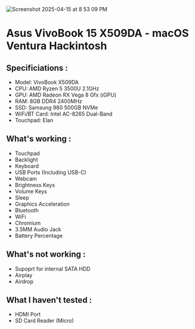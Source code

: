 ![Screenshot 2025-04-15 at 8 53 09 PM](https://github.com/user-attachments/assets/25a554b6-3a23-4ada-a47e-ec296a914100)

# Asus VivoBook 15 X509DA - macOS Ventura Hackintosh

## Specificiations :
 - Model: VivoBook X509DA
 - CPU: AMD Ryzen 5 3500U 2.1GHz
 - GPU: AMD Radeon RX Vega 8 Gfx (iGPU)
 - RAM: 8GB DDR4 2400MHz
 - SSD: Samsung 980 500GB NVMe
 - WiFi/BT Card: Intel AC-8265 Dual-Band
 - Touchpad: Elan

## What's working :
 - Touchpad
 - Backlight
 - Keyboard
 - USB Ports (Including USB-C)
 - Webcam
 - Brightness Keys
 - Volume Keys
 - Sleep
 - Graphics Acceleration
 - Bluetooth
 - WiFi
 - Chromium
 - 3.5MM Audio Jack
 - Battery Percentage

## What's not working :
 - Supoprt for internal SATA HDD
 - Airplay
 - Airdrop

## What I haven't tested :
 - HDMI Port
 - SD Card Reader (Micro)
